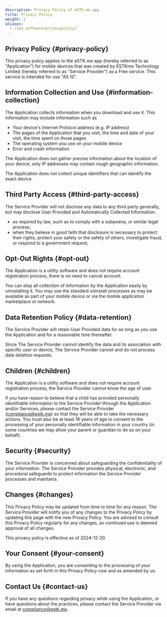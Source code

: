 ```yaml
---
description: Privacy Policy of eSTK.me app
title: Privacy Policy
weight: 1
aliases:
  - /lpa_software/privacypolicy/
---
```


## Privacy Policy {#privacy-policy}

This privacy policy applies to the eSTK.me app (hereby referred to as "Application") for mobile devices that was created by ESTKme Technology Limited (hereby referred to as "Service Provider") as a Free service. This service is intended for use "AS IS".

## Information Collection and Use {#information-collection}

The Application collects information when you download and use it. This information may include information such as

- Your device's Internet Protocol address (e.g. IP address)
- The pages of the Application that you visit, the time and date of your visit, the time spent on those pages
- The operating system you use on your mobile device
- Error and crash information

The Application does not gather precise information about the location of your device, only IP addresses may contain rough geographic information.

The Application does not collect unique identifiers that can identify the exact device.

## Third Party Access {#third-party-access}

The Service Provider will not disclose any data to any third party generally, but may disclose User Provided and Automatically Collected Information:

- as required by law, such as to comply with a subpoena, or similar legal process;
- when they believe in good faith that disclosure is necessary to protect their rights, protect your safety or the safety of others, investigate fraud, or respond to a government request;

## Opt-Out Rights {#opt-out}

The Application is a utility software and does not require account registration process, there is no need to cancel account.

You can stop all collection of information by the Application easily by uninstalling it. You may use the standard uninstall processes as may be available as part of your mobile device or via the mobile application marketplace or network.

## Data Retention Policy {#data-retention}

The Service Provider will retain User Provided data for as long as you use the Application and for a reasonable time thereafter.

Since The Service Provider cannot identify the data and its association with specific user or device, The Service Provider cannot and do not process data deletion requests.

## Children {#children}

The Application is a utility software and does not require account registration process, the Service Provider cannot know the age of user.

If you have reason to believe that a child has provided personally identifiable information to the Service Provider through the Application and/or Services, please contact the Service Provider (<compliance@estk.me>) so that they will be able to take the necessary actions. You must also be at least 16 years of age to consent to the processing of your personally identifiable information in your country (in some countries we may allow your parent or guardian to do so on your behalf).

## Security {#security}

The Service Provider is concerned about safeguarding the confidentiality of your information. The Service Provider provides physical, electronic, and procedural safeguards to protect information the Service Provider processes and maintains.

## Changes {#changes}

This Privacy Policy may be updated from time to time for any reason. The Service Provider will notify you of any changes to the Privacy Policy by updating this page with the new Privacy Policy. You are advised to consult this Privacy Policy regularly for any changes, as continued use is deemed approval of all changes.

This privacy policy is effective as of 2024-12-20

## Your Consent {#your-consent}

By using the Application, you are consenting to the processing of your information as set forth in this Privacy Policy now and as amended by us.

## Contact Us {#contact-us}

If you have any questions regarding privacy while using the Application, or have questions about the practices, please contact the Service Provider via email at <compliance@estk.me>.
